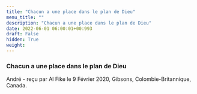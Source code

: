 ```yaml
---
title: "Chacun a une place dans le plan de Dieu"
menu_title: ""
description: "Chacun a une place dans le plan de Dieu"
date: 2022-06-01 06:00:01+00:993
draft: False
hidden: True
weight:
---
```

### Chacun a une place dans le plan de Dieu

André - reçu par Al Fike le 9 Février 2020, Gibsons, Colombie-Britannique, Canada.



